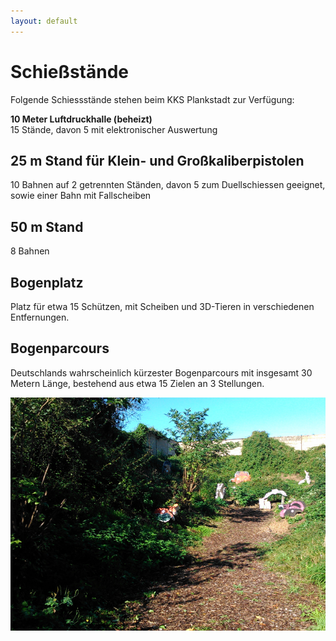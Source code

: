 ```yaml
---
layout: default
---
```

# Schießstände
Folgende Schiessstände stehen beim KKS Plankstadt zur Verfügung:

**10 Meter Luftdruckhalle (beheizt)**  
15 Stände, davon 5 mit elektronischer Auswertung

## 25 m Stand für Klein- und Großkaliberpistolen
10 Bahnen auf 2 getrennten Ständen, davon 5 zum Duellschiessen geeignet, sowie einer Bahn mit Fallscheiben

## 50 m Stand
8 Bahnen 

## Bogenplatz
Platz für etwa 15 Schützen, mit Scheiben und 3D-Tieren in verschiedenen Entfernungen.

## Bogenparcours
Deutschlands wahrscheinlich kürzester Bogenparcours mit insgesamt 30 Metern Länge, 
bestehend aus etwa 15 Zielen an 3 Stellungen.  

![Deutschlands kürzester Bogenparcours](/images/parcours.jpg)
